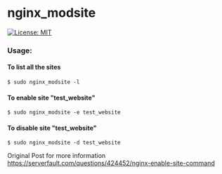 # nginx_modsite

[![License: MIT](https://img.shields.io/badge/License-MIT-yellow.svg)](https://opensource.org/licenses/MIT)

### Usage:

#### To list all the sites
    $ sudo nginx_modsite -l

#### To enable site "test_website"
    $ sudo nginx_modsite -e test_website

#### To disable site "test_website"
    $ sudo nginx_modsite -d test_website
  
Original Post for more information
https://serverfault.com/questions/424452/nginx-enable-site-command
